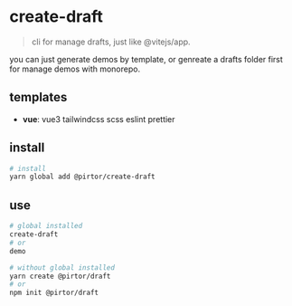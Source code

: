 # create-draft
> cli for manage drafts, just like @vitejs/app. 

you can just generate demos by template, or genreate a drafts folder first for manage demos with monorepo.

## templates
- **vue**: vue3 tailwindcss scss eslint prettier

## install

```bash
# install
yarn global add @pirtor/create-draft
```

## use

```bash
# global installed
create-draft
# or
demo

# without global installed 
yarn create @pirtor/draft
# or 
npm init @pirtor/draft
```
